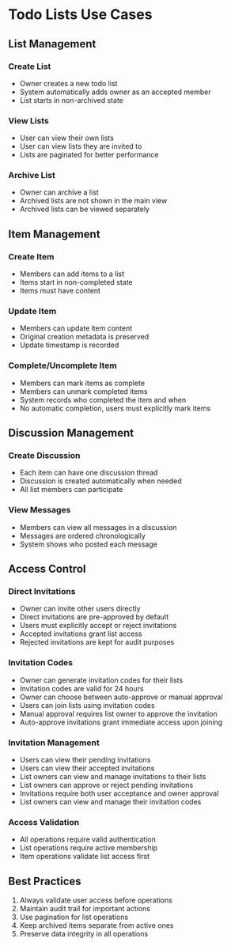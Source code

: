 # Todo Lists Use Cases

## List Management

### Create List
- Owner creates a new todo list
- System automatically adds owner as an accepted member
- List starts in non-archived state

### View Lists
- User can view their own lists
- User can view lists they are invited to
- Lists are paginated for better performance

### Archive List
- Owner can archive a list
- Archived lists are not shown in the main view
- Archived lists can be viewed separately

## Item Management

### Create Item
- Members can add items to a list
- Items start in non-completed state
- Items must have content

### Update Item
- Members can update item content
- Original creation metadata is preserved
- Update timestamp is recorded

### Complete/Uncomplete Item
- Members can mark items as complete
- Members can unmark completed items
- System records who completed the item and when
- No automatic completion, users must explicitly mark items

## Discussion Management

### Create Discussion
- Each item can have one discussion thread
- Discussion is created automatically when needed
- All list members can participate

### View Messages
- Members can view all messages in a discussion
- Messages are ordered chronologically
- System shows who posted each message

## Access Control

### Direct Invitations
- Owner can invite other users directly
- Direct invitations are pre-approved by default
- Users must explicitly accept or reject invitations
- Accepted invitations grant list access
- Rejected invitations are kept for audit purposes

### Invitation Codes
- Owner can generate invitation codes for their lists
- Invitation codes are valid for 24 hours
- Owner can choose between auto-approve or manual approval
- Users can join lists using invitation codes
- Manual approval requires list owner to approve the invitation
- Auto-approve invitations grant immediate access upon joining

### Invitation Management
- Users can view their pending invitations
- Users can view their accepted invitations
- List owners can view and manage invitations to their lists
- List owners can approve or reject pending invitations
- Invitations require both user acceptance and owner approval
- List owners can view and manage their invitation codes

### Access Validation
- All operations require valid authentication
- List operations require active membership
- Item operations validate list access first

## Best Practices

1. Always validate user access before operations
2. Maintain audit trail for important actions
3. Use pagination for list operations
4. Keep archived items separate from active ones
5. Preserve data integrity in all operations 